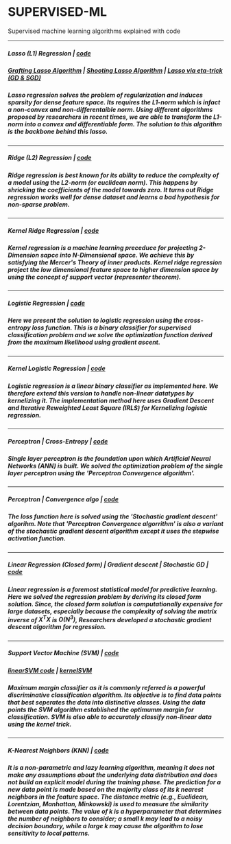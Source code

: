 # SUPERVISED-ML
Supervised machine learning algorithms explained with code

----------------------
##### Lasso (L1) Regression | [code](https://github.com/algostatml/SUPERVISED-ML/tree/master/REGRESSION/Lasso%20Regression)
##### [Grafting Lasso Algorithm](https://github.com/algostatml/SUPERVISED-ML/blob/master/REGRESSION/Lasso%20Regression/GraftinglassoAlgo.py) | [Shooting Lasso Algorithm](https://github.com/algostatml/SUPERVISED-ML/blob/master/REGRESSION/Lasso%20Regression/shootinglassoAlgo.py) | [Lasso via eta-trick (GD & SGD)](https://github.com/algostatml/SUPERVISED-ML/blob/master/REGRESSION/Lasso%20Regression/eta_tricklasso.py)
##### Lasso regression solves the problem of regularization and induces sparsity for dense feature space. Its requires the L1-norm which is infact a non-convex and non-differentaible norm. Using different algorithms proposed by researchers in recent times, we are able to transform the L1-norm into a convex and differentiable form. The solution to this algorithm is the backbone behind this lasso.

----------------------
##### Ridge (L2) Regression | [code](https://github.com/algostatml/SUPERVISED-ML/tree/master/REGRESSION/Ridge%20Regression)

##### Ridge regression is best known for its ability to reduce the complexity of a model using the L2-norm (or euclidean norm). This happens by shricking the coefficients of the model towards zero. It turns out Ridge regression works well for dense dataset and learns a bad hypothesis for non-sparse problem.

----------------------
##### Kernel Ridge Regression | [code](https://github.com/algostatml/SUPERVISED-ML/blob/master/REGRESSION/Ridge%20Regression/KERNEL%20RIDGE/kernelridge.py)

##### Kernel regression is a machine learning preceduce for projecting 2-Dimension sapce into N-Dimensional space. We achieve this by satisfying the Mercer's Theory of inner products. Kernel ridge regression project the low dimensional feature space to higher dimension space by using the concept of support vector (representer theorem).

----------------------
##### Logistic Regression | [code](https://github.com/algostatml/SUPERVISED-ML/blob/master/CLASSIFICATION/LogisticRegression.py)

##### Here we present the solution to logistic regression using the cross-entropy loss function. This is a binary classifier for supervised classification problem and we solve the optimization function derived from the maximum likelihood using gradient ascent.

----------------------
##### Kernel Logistic Regression | [code](https://github.com/algostatml/SUPERVISED-ML/blob/master/CLASSIFICATION/KERNEL%20LOGISTIC%20REGRESSION/kernelLogistic.py)

##### Logistic regression is a linear binary classifier as implemented here. We therefore extend this version to handle non-linear datatypes by kernelizing it. The implementation method here uses Gradient Descent and Iterative Reweighted Least Square (IRLS) for Kernelizing logistic regression.

----------------------
##### Perceptron | Cross-Entropy | [code](https://github.com/algostatml/SUPERVISED-ML/blob/master/CLASSIFICATION/Perceptron.py) 

##### Single layer perceptron is the foundation upon which Artificial Neural Networks (ANN) is built. We solved the optimization problem of the single layer perceptron using the 'Perceptron Convergence algorithm'.
----------------------
##### Perceptron | Convergence algo | [code](https://github.com/algostatml/SUPERVISED-ML/blob/master/CLASSIFICATION/Perceptron_stepwise.py)

##### The loss function here is solved using the 'Stochastic gradient descent' algorihm. Note that 'Perceptron Convergence algorrithm' is also a variant of the stochastic gradient descent algorithm except it uses the stepwise activation function.
----------------------
##### Linear Regression (Closed form) | Gradient descent | Stochastic GD | [code](https://github.com/algostatml/SUPERVISED-ML/blob/master/REGRESSION/Regression.py)

##### Linear regression is a foremost statistical model for predictive learning. Here we solved the regression problem by deriving its closed form solution. Since, the closed form solution is computationally expensive for large datasets, especially because the complexity of solving the matrix inverse of $X^TX$ is $O(N^{3})$, Researchers developed a stochastic gradient descent algorithm for regression. 
----------------------

##### Support Vector Machine (SVM) | [code](https://github.com/algostatml/SUPERVISED-ML/tree/master/REGRESSION/SupportVectorMachine(SVM))
##### [linearSVM code](https://github.com/algostatml/SUPERVISED-ML/blob/master/REGRESSION/SupportVectorMachine(SVM)/svm.py) | [kernelSVM](https://github.com/algostatml/SUPERVISED-ML/blob/master/REGRESSION/SupportVectorMachine(SVM)/kernelSVM.py)

##### Maximum margin classifier as it is commonly referred is a powerful discriminative classification algorithm. Its objective is to find data points that best seperates the data into distinctive classes. Using the data points the SVM algorithm established the optimumm margin for classification. SVM is also able to accurately classify non-linear data using the kernel trick.
----------------------

##### K-Nearest Neighbors (KNN) | [code](https://github.com/algostatml/SUPERVISED-ML/blob/master/CLASSIFICATION/KNN/KNN.py)

##### It is a non-parametric and lazy learning algorithm, meaning it does not make any assumptions about the underlying data distribution and does not build an explicit model during the training phase. The prediction for a new data point is made based on the majority class of its k nearest neighbors in the feature space. The distance metric (e.g., Euclidean, Lorentzian, Manhattan, Minkowski) is used to measure the similarity between data points. The value of k is a hyperparameter that determines the number of neighbors to consider; a small k may lead to a noisy decision boundary, while a large k may cause the algorithm to lose sensitivity to local patterns.

